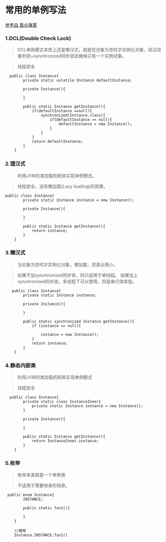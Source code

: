 
# 常用的单例写法

[参考自 風の嵂菄](https://www.cnblogs.com/dongyu666/p/6971783.html)

### 1.DCL(Double Check Lock)
> DCL单例模式本质上还是懒汉式，就是在对象为空时才实例化对象，经过双重判空+synchronized同步锁去确保只有一个实例对象。

> 线程安全
    
```
  public class Instance{
        private static volatile Instance defaultInstance;
        
        private Instance(){
            
        }
        
        public static Instance getInstance(){
            if(defaultInstance ==null){
                synchronized(Instance.class){
                    if(defaultInstance == null){
                        defaultInstance = new Instance();
                    }
                }
            }
            return defaultInstance;
        }
    }
```

    
### 2.饿汉式
> 利用JVM的类加载机制来实现单例模式。

> 线程安全，没有懒加载(Lazy loading)的效果。

```
public class Instance{
        private static Instance instance = new Instance();
        
        private Instance(){
            
        }
        
        public static Instance getInstance(){
            return instance;
        }
    }
```
    
### 3.懒汉式
> 当对象为空时才实例化对象，懒加载，资源占用小。

> 如果不加synchronized同步锁，则只适用于单线程。
    如果加上synchronized同步锁，多线程下可以使用，但是串行效率低。

```
   public class Instance{
        private static Instance instance;
        
        private Instance(){
            
        }
        
        public static synchronized Instance getInstance(){
            if (instance == null){
                
                instance = new Instance();
            }
            return instance;
        }
    }
```
    
### 4.静态内部类
> 利用JVM的类加载机制来实现单例模式

> 线程安全

```
  public class Instance{
        private static class InstanceInner{
            private static Instance instance = new Instance();
        }
        
        private Instance(){
            
        }
        
        public static Instance getInstance(){
            return InstanceInner.instance;
        }
    }
```
    
### 5.枚举
> 枚举本身就是一个单例类

> 不适用于需要继承的场景。

```
 public enum Instance{
        INSTANCE;
        
        public static fun1(){
            
        }
    }
    
    //使用
    Instance.INSTANCE.fun1()
```

   